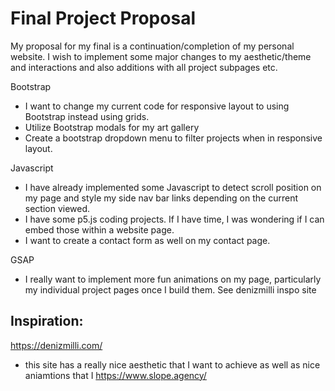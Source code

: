 # Final Project Proposal

My proposal for my final is a continuation/completion of my personal website. I wish to implement some major changes to my aesthetic/theme and interactions and also additions with all project subpages etc.

Bootstrap 
- I want to change my current code for responsive layout to using Bootstrap instead using grids.
- Utilize Bootstrap modals for my art gallery
- Create a bootstrap dropdown menu to filter projects when in responsive layout.

Javascript
- I have already implemented some Javascript to detect scroll position on my page and style my side nav bar links depending on the current section viewed.
- I have some p5.js coding projects. If I have time, I was wondering if I can embed those within a website page.
- I want to create a contact form as well on my contact page.


GSAP
- I really want to implement more fun animations on my page, particularly my individual project pages once I build them. See denizmilli inspo site

## Inspiration:
https://denizmilli.com/
- this site has a really nice aesthetic that I want to achieve as well as nice aniamtions that I 
https://www.slope.agency/
